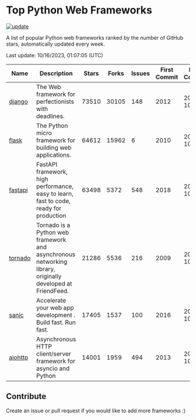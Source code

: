 # Top Python Web Frameworks

[![update](https://github.com/sunnysid3up/python-web-frameworks/actions/workflows/update.yml/badge.svg)](https://github.com/sunnysid3up/python-web-frameworks/actions/workflows/update.yml)

A list of popular Python web frameworks ranked by the number of GitHub stars, automatically updated every week.

Last update: 10/16/2023, 01:07:05 (UTC)

| Name          | Description          | Stars                     | Forks          | Issues               | First Commit        | Last Commit         |
|---------------|----------------------|---------------------------|----------------|----------------------|---------------------|---------------------|
| [django](https://github.com/django/django) | The Web framework for perfectionists with deadlines. | 73510 | 30105 | 148 | 2012 | 2023-10-16 |
| [flask](https://github.com/pallets/flask) | The Python micro framework for building web applications. | 64612 | 15962 | 6 | 2010 | 2023-10-16 |
| [fastapi](https://github.com/tiangolo/fastapi) | FastAPI framework, high performance, easy to learn, fast to code, ready for production | 63498 | 5372 | 548 | 2018 | 2023-10-16 |
| [tornado](https://github.com/tornadoweb/tornado) | Tornado is a Python web framework and asynchronous networking library, originally developed at FriendFeed. | 21286 | 5536 | 216 | 2009 | 2023-10-15 |
| [sanic](https://github.com/sanic-org/sanic) |  Accelerate your web app development . Build fast. Run fast. | 17405 | 1537 | 100 | 2016 | 2023-10-15 |
| [aiohttp](https://github.com/aio-libs/aiohttp) | Asynchronous HTTP client/server framework for asyncio and Python | 14001 | 1959 | 494 | 2013 | 2023-10-15 |

## Contribute 

Create an issue or pull request if you would like to add more frameworks :)
